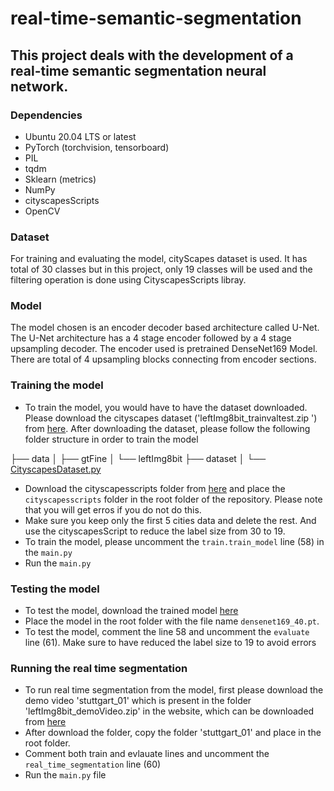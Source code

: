 # real-time-semantic-segmentation


## This project deals with the development of a real-time semantic segmentation neural network.


### Dependencies

- Ubuntu 20.04 LTS or latest
- PyTorch (torchvision, tensorboard)
- PIL
- tqdm
- Sklearn (metrics)
- NumPy
- cityscapesScripts
- OpenCV

### Dataset

For training and evaluating the model, cityScapes dataset is used. It has total of 30 classes but in this project, only 19 classes will be used and the filtering operation is done using CityscapesScripts libray. 

### Model

The model chosen is an encoder decoder based architecture called U-Net. The U-Net architecture has a 4 stage encoder followed by a 4 stage upsampling decoder. The encoder used is pretrained DenseNet169 Model. There are total of 4 upsampling blocks connecting from encoder sections.

### Training the model

- To train the model, you would have to have the dataset downloaded. Please download the cityscapes dataset ('leftImg8bit_trainvaltest.zip ') from [here](https://www.cityscapes-dataset.com/downloads/). After downloading the dataset, please follow the following folder structure in order to train the model

├── data
│   ├── gtFine
│   └── leftImg8bit
├── dataset
│   └── [CityscapesDataset.py](dataset/CityscapesDataset.py)

- Download the cityscapesscripts folder from [here](https://github.com/mcordts/cityscapesScripts) and place the `cityscapesscripts` folder in the root folder of the repository. Please note that you will get erros if you do not do this.
- Make sure you keep only the first 5 cities data and delete the rest. And use the cityscapesScript to reduce the label size from 30 to 19.
- To train the model, please uncomment the `train.train_model` line (58) in the `main.py` 
- Run the `main.py` 

### Testing the model
- To test the model, download the trained model [here](https://drive.google.com/file/d/1nND3Z6z3b2cxlS8Lcu5PlDifiPDQR1C_/view?usp=sharing)
- Place the model in the root folder with the file name `densenet169_40.pt`.
- To test the model, comment the line 58 and uncomment the `evaluate` line (61). Make sure to have reduced the label size to 19 to avoid errors

### Running the real time segmentation 
- To run real time segmentation from the model, first please download the demo video 'stuttgart_01' which is present in the folder 'leftImg8bit_demoVideo.zip' in the website, which can be downloaded from [here](https://www.cityscapes-dataset.com/downloads/)
- After download the folder, copy the folder 'stuttgart_01' and place in the root folder.
- Comment both train and evlauate lines and uncomment the `real_time_segmentation` line (60)
- Run the `main.py` file